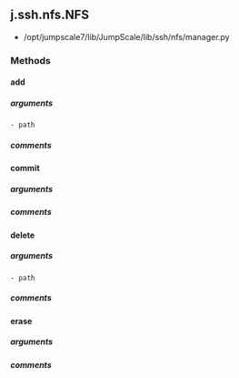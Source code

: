 ## j.ssh.nfs.NFS

- /opt/jumpscale7/lib/JumpScale/lib/ssh/nfs/manager.py

### Methods

#### add 
##### arguments

    - path

##### comments

#### commit 
##### arguments

##### comments

#### delete 
##### arguments

    - path

##### comments

#### erase 
##### arguments

##### comments

